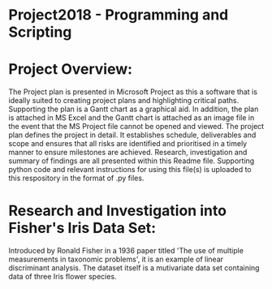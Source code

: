 # Project2018 - Programming and Scripting

# Project Overview:
The Project plan is presented in Microsoft Project as this a software that is ideally suited to creating project plans and highlighting critical      paths. Supporting the plan is a Gantt chart as a graphical aid. In addition, the plan is attached in MS Excel and the Gantt chart is attached as an image file in the event that the MS Project file cannot be opened and viewed. 
The project plan defines the project in detail. It establishes schedule, deliverables and scope and ensures that all risks are identified and prioritised in a timely manner to ensure milestones are achieved.
Research, investigation and summary of findings are all presented within this Readme file.
Supporting python code and relevant instructions for using this file(s) is uploaded to this respository in the format of .py files.  

# Research and Investigation into Fisher's Iris Data Set:
Introduced by Ronald Fisher in a 1936 paper titled 'The use of multiple measurements in taxonomic problems', it is an example of linear discriminant analysis. The dataset itself is a mutivariate data set containing data of three Iris flower species.   
